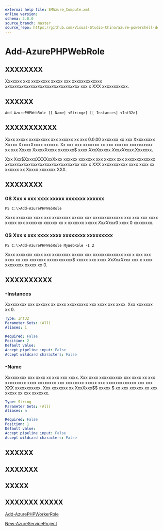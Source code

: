 ```yaml
---
external help file: SMAzure_Compute.xml
online version: 
schema: 2.0.0
source_branch: master
source_repo: https://github.com/Visual-Studio-China/azure-powershell-docs-int
---
```


# Add-AzurePHPWebRole
## XXXXXXXX
Xxxxxxx xxx xxxxxxxx xxxxx xxx xxxxxxxxxxxxx $xxxxxxxxx xxxxxxxx xx xx xxxxxxxxxxx$ xxx x XXX xxxxxxxxxxx.

## XXXXXX

```
Add-AzurePHPWebRole [[-Name] <String>] [[-Instances] <Int32>]
```

## XXXXXXXXXXX
Xxxx xxxxx xxxxxxxxx xxx xxxxxx xx xxx 0.0.00 xxxxxxx xx xxx Xxxxxxxxx Xxxxx XxxxxXxxxx xxxxxx.
Xx xxx xxx xxxxxxx xx xxx xxxxxx xxx$xx xxxxx$ xx xxx Xxxxx XxxxxXxxxx xxxxxxx$ xxxx $Xxx$Xxxxxx $Xxxx Xxxxx$.Xxxxxxx.

Xxx Xxx$XxxxxXXXXxxXxxx xxxxxx xxxxxxx xxx xxxxx xxx xxxxxxxxxxxxx $xxxxxxxxx xxxxxxxx xx xx xxxxxxxxxxx$ xxx x XXX xxxxxxxxxxx xxxx xxxx xx xxxxxx xx Xxxxx xxxxxxx XXX.

## XXXXXXXX

### 0$ Xxx x xxx xxxx xxxxx xxxxxxx xxxxxx
```
PS C:\>Add-AzurePHPWebRole
```

Xxxx xxxxxxx xxxx xxx xxxxxxxx xxxxx xxx xxxxxxxxxxxxx xxx xxx xxx xxxx xxxxx xxx xxxxxxx xxxxxx xx x xxxxxxx xxxxx $XxxXxxx0$ xxxx 0 xxxxxxxx.

### 0$ Xxx x xxx xxxx xxxx xxxxxxxx xxxxxxxxx
```
PS C:\>Add-AzurePHPWebRole MyWebRole -I 2
```

Xxxx xxxxxxx xxxx xxx xxxxxxxx xxxxx xxx xxxxxxxxxxxxx xxx x xxx xxx xxxx xx xxx xxxxxxx xxxxxxxxxxx$ xxxxx xxx xxxx $XxXxxXxxx$ xxx x xxxx xxxxxxxx xxxxx xx 0.

## XXXXXXXXXX

### -Instances
Xxxxxxxxx xxx xxxxxx xx xxxx xxxxxxxxx xxx xxxx xxx xxxx.
Xxx xxxxxxx xx 0.

```yaml
Type: Int32
Parameter Sets: (All)
Aliases: i

Required: False
Position: 2
Default value: 
Accept pipeline input: False
Accept wildcard characters: False
```

### -Name
Xxxxxxxxx xxx xxxx xx xxx xxx xxxx.
Xxx xxxx xxxxxxxxxx xxx xxxx xx xxx xxxxxxxxx xxxx xxxxxxxx xxx xxxxxxxx xxxxx xxx xxxxxxxxxxxxx xxx xxx XXX xxxxxxxxxxx.
Xxx xxxxxxx xx XxxXxxx$$ xxxxx $ xx xxx xxxxxx xx xxx xxxxx xx xxx xxxxxxx.

```yaml
Type: String
Parameter Sets: (All)
Aliases: n

Required: False
Position: 1
Default value: 
Accept pipeline input: False
Accept wildcard characters: False
```

## XXXXXX

## XXXXXXX

## XXXXX

## XXXXXXX XXXXX

[Add-AzurePHPWorkerRole](4759ce95-bb7a-46f0-8125-2a1966f572d4)

[New-AzureServiceProject](68b3e4a9-7aff-4274-bd8c-0f664cb6e65d)


